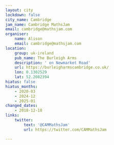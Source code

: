 ```yaml
---
layout: city
lockdown: false
city_name: Cambridge
jam_name: Cambridge MathsJam
email: cambridge@mathsjam.com
organiser:
    name: Alison
    email: cambridge@mathsjam.com
location:
    group: uk-ireland
    pub_name: The Burleigh Arms
    description: ' on Newmarket Road'
    url: https://burleigharmscambridge.co.uk/
    lon: 0.1302529
    lat: 52.2082394
hiatus: false
hiatus_months:
    - 2020-03
    - 2024-12
    - 2025-01
changed_dates:
    - 2018-12-18
links:
    twitter:
        text: '@CAMMathsJam'
        url: https://twitter.com/CAMMathsJam

---
```


